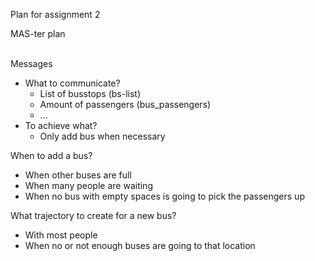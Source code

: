 Plan for assignment 2 

MAS-ter plan
<br><br>

Messages
* What to communicate?
  * List of busstops (bs-list)
  * Amount of passengers (bus_passengers)
  * ...
* To achieve what?
  * Only add bus when necessary
  
When to add a bus?
* When other buses are full
* When many people are waiting
* When no bus with empty spaces is going to pick the passengers up

What trajectory to create for a new bus?
* With most people
* When no or not enough buses are going to that location


